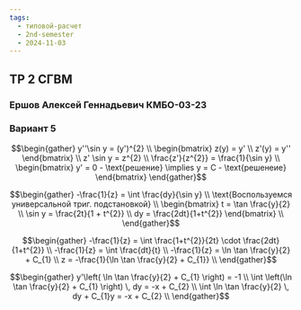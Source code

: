 ```yaml
---
tags:
  - типовой-расчет
  - 2nd-semester
  - 2024-11-03
---
```


## ТР 2 СГВМ

### Ершов Алексей Геннадьевич КМБО-03-23

### Вариант 5

$$\begin{gather}
y''\sin y = (y')^{2} \\
\begin{bmatrix}
z(y) = y' \\
z'(y) = y''
\end{bmatrix} \\
z' \sin y = z^{2} \\
\frac{z'}{z^{2}} = \frac{1}{\sin y} \\
\begin{bmatrix}
y' = 0 - \text{решение} \implies y = C - \text{решенеие}
\end{bmatrix}
\end{gather}$$

$$\begin{gather}
-\frac{1}{z} = \int \frac{dy}{\sin y} \\
\text{Воспользуемся универсальной триг. подстановкой} \\
\begin{bmatrix}
t = \tan \frac{y}{2} \\
\sin y = \frac{2t}{1 + t^{2}} \\
dy = \frac{2dt}{1+t^{2}}
\end{bmatrix} \\
\end{gather}$$

$$\begin{gather}
-\frac{1}{z} = \int \frac{1+t^{2}}{2t} \cdot \frac{2dt}{1+t^{2}} \\
-\frac{1}{z} = \int \frac{dt}{t} \\
-\frac{1}{z} = \ln \tan \frac{y}{2} + C_{1} \\
z = -\frac{1}{\ln \tan \frac{y}{2} + C_{1}} \\
\end{gather}$$

$$\begin{gather}
y'\left( \ln \tan \frac{y}{2} + C_{1} \right) = -1 \\
\int \left(\ln \tan \frac{y}{2} + C_{1} \right) \, dy = -x + C_{2} \\
\int \ln \tan \frac{y}{2} \, dy + C_{1}y = -x + C_{2} \\
\end{gather}$$
